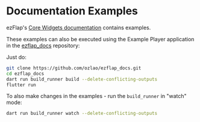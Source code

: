 
# Documentation Examples
ezFlap's [Core Widgets documentation](https://www.ezflap.io/deep-dive/core-widgets/core-widgets.html) contains examples.

These examples can also be executed using the Example Player application in the
[ezflap_docs](https://github.com/ozlao/ezflap_docs) repository:

Just do:
```bash
git clone https://github.com/ozlao/ezflap_docs.git
cd ezflap_docs
dart run build_runner build --delete-conflicting-outputs
flutter run
```

To also make changes in the examples - run the `build_runner` in "watch" mode:
```bash
dart run build_runner watch --delete-conflicting-outputs
```

